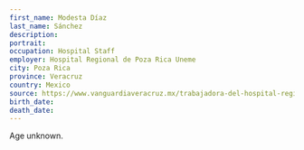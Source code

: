 ```yaml
---
first_name: Modesta Díaz
last_name: Sánchez
description: 
portrait: 
occupation: Hospital Staff
employer: Hospital Regional de Poza Rica Uneme
city: Poza Rica
province: Veracruz
country: Mexico
source: https://www.vanguardiaveracruz.mx/trabajadora-del-hospital-regional-de-poza-rica-muere-de-covid-19/
birth_date: 
death_date: 
---
```


Age unknown.